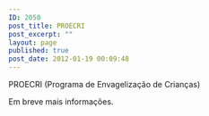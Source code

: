 ```yaml
---
ID: 2050
post_title: PROECRI
post_excerpt: ""
layout: page
published: true
post_date: 2012-01-19 00:09:48
---
```

PROECRI (Programa de Envagelização de Crianças)

Em breve mais informações.